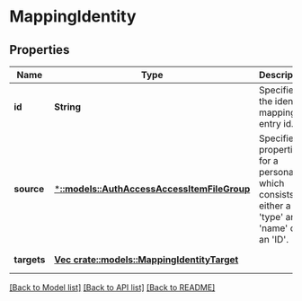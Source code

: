 # MappingIdentity

## Properties
Name | Type | Description | Notes
------------ | ------------- | ------------- | -------------
**id** | **String** | Specifies the identity mapping entry id. | [default to null]
**source** | [***::models::AuthAccessAccessItemFileGroup**](AuthAccessAccessItemFileGroup.md) | Specifies properties for a persona, which consists of either a &#39;type&#39; and a &#39;name&#39; or an &#39;ID&#39;. | [optional] [default to null]
**targets** | [**Vec <crate::models::MappingIdentityTarget>**](MappingIdentityTarget.md) |  | [default to null]

[[Back to Model list]](../README.md#documentation-for-models) [[Back to API list]](../README.md#documentation-for-api-endpoints) [[Back to README]](../README.md)


